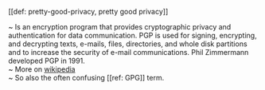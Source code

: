 [[def: pretty-good-privacy, pretty good privacy]]

~ Is an encryption program that provides cryptographic privacy and authentication for data communication. PGP is used for signing, encrypting, and decrypting texts, e-mails, files, directories, and whole disk partitions and to increase the security of e-mail communications. Phil Zimmermann developed PGP in 1991.  
~ More on [wikipedia](https://en.wikipedia.org/wiki/Pretty_Good_Privacy)  
~ So also the often confusing [[ref: GPG]] term.

